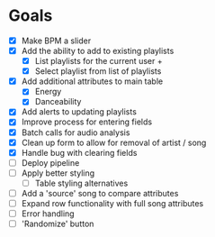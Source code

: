 # Goals

- [x] Make BPM a slider  
- [x] Add the ability to add to existing playlists
  - [x] List playlists for the current user + 
  - [x] Select playlist from list of playlists
- [x] Add additional attributes to main table
  - [x] Energy
  - [x] Danceability
- [x] Add alerts to updating playlists
- [x] Improve process for entering fields
- [x] Batch calls for audio analysis
- [x] Clean up form to allow for removal of artist / song
- [x] Handle bug with clearing fields
- [ ] Deploy pipeline
- [ ] Apply better styling
  - [ ] Table styling alternatives
- [ ] Add a 'source' song to compare attributes
- [ ] Expand row functionality with full song attributes
- [ ] Error handling
- [ ] 'Randomize' button
